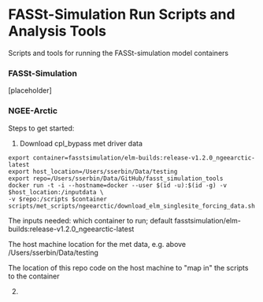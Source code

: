 # FASSt-Simulation Run Scripts and Analysis Tools
Scripts and tools for running the FASSt-simulation model containers


### FASSt-Simulation
[placeholder]


### NGEE-Arctic
Steps to get started:

1) Download cpl_bypass met driver data

```
export container=fasstsimulation/elm-builds:release-v1.2.0_ngeearctic-latest
export host_location=/Users/sserbin/Data/testing
export repo=/Users/sserbin/Data/GitHub/fasst_simulation_tools
docker run -t -i --hostname=docker --user $(id -u):$(id -g) -v $host_location:/inputdata \
-v $repo:/scripts $container scripts/met_scripts/ngeearctic/download_elm_singlesite_forcing_data.sh
```
The inputs needed:
which container to run; default fasstsimulation/elm-builds:release-v1.2.0_ngeearctic-latest

The host machine location for the met data, e.g. above /Users/sserbin/Data/testing

The location of this repo code on the host machine to "map in" the scripts to the container



2) 
